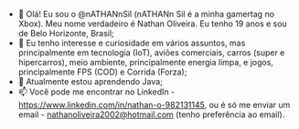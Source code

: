 - 👋 Olá! Eu sou o @nATHANnSil (nATHANn Sil é a minha gamertag no Xbox). Meu nome verdadeiro é Nathan Oliveira. Eu tenho 19 anos e sou de Belo Horizonte, Brasil;
- 👀 Eu tenho interesse e curiosidade em vários assuntos, mas principalmente em tecnologia (IoT), aviões comerciais, carros (super e hipercarros), meio ambiente, principalmente energia limpa, e jogos, principalmente FPS (COD) e Corrida (Forza); 
- 🌱 Atualmente estou aprendendo Java;
- 📫 Você pode me encontrar no LinkedIn - https://www.linkedin.com/in/nathan-o-982131145, ou é só me enviar um email - nathanoliveira2002@hotmail.com (tenho preferência ao email).

<!---
nATHANnSil/nATHANnSil is a ✨ special ✨ repository because its `README.md` (this file) appears on your GitHub profile.
You can click the Preview link to take a look at your changes.
--->
